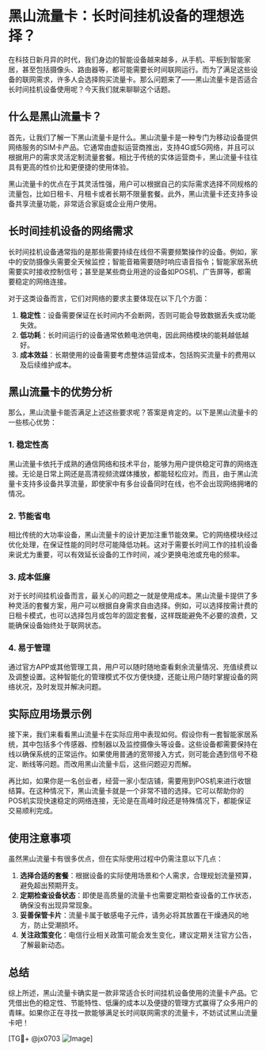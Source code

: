 # 黑山流量卡：长时间挂机设备的理想选择？

在科技日新月异的时代，我们身边的智能设备越来越多，从手机、平板到智能家居，甚至包括摄像头、路由器等，都可能需要长时间联网运行。而为了满足这些设备的联网需求，许多人会选择购买流量卡。那么问题来了——黑山流量卡是否适合长时间挂机设备使用呢？今天我们就来聊聊这个话题。

## 什么是黑山流量卡？

首先，让我们了解一下黑山流量卡是什么。黑山流量卡是一种专门为移动设备提供网络服务的SIM卡产品。它通常由虚拟运营商推出，支持4G或5G网络，并且可以根据用户的需求灵活定制流量套餐。相比于传统的实体运营商卡，黑山流量卡往往具有更高的性价比和更便捷的使用体验。

黑山流量卡的优点在于其灵活性强，用户可以根据自己的实际需求选择不同规格的流量包，比如日租卡、月租卡或者长期不限量套餐。此外，黑山流量卡还支持多设备共享流量功能，非常适合家庭或企业用户使用。

## 长时间挂机设备的网络需求

长时间挂机设备通常指的是那些需要持续在线但不需要频繁操作的设备。例如，家中的安防摄像头需要全天候监控；智能音箱需要随时响应语音指令；智能家居系统需要实时接收控制信号；甚至是某些商业用途的设备如POS机、广告屏等，都需要稳定的网络连接。

对于这类设备而言，它们对网络的要求主要体现在以下几个方面：

1. **稳定性**：设备需要保证在长时间内不会断网，否则可能会导致数据丢失或功能失效。
2. **低功耗**：长时间运行的设备通常依赖电池供电，因此网络模块的能耗越低越好。
3. **成本效益**：长期使用的设备需要考虑整体运营成本，包括购买流量卡的费用以及后续维护成本。

## 黑山流量卡的优势分析

那么，黑山流量卡能否满足上述这些要求呢？答案是肯定的。以下是黑山流量卡的一些核心优势：

### 1. 稳定性高

黑山流量卡依托于成熟的通信网络和技术平台，能够为用户提供稳定可靠的网络连接。无论是日常上网还是高清视频流媒体播放，都能轻松应对。而且，由于黑山流量卡支持多设备共享流量，即使家中有多台设备同时在线，也不会出现网络拥堵的情况。

### 2. 节能省电

相比传统的大功率设备，黑山流量卡的设计更加注重节能效果。它的网络模块经过优化处理，在保证性能的同时尽可能降低功耗。这对于需要长时间工作的挂机设备来说尤为重要，可以有效延长设备的工作时间，减少更换电池或充电的频率。

### 3. 成本低廉

对于长时间挂机设备而言，最关心的问题之一就是使用成本。黑山流量卡提供了多种灵活的套餐方案，用户可以根据自身需求自由选择。例如，可以选择按需计费的日租卡模式，也可以选择包月或包年的固定套餐，这样既能避免不必要的浪费，又能确保设备始终处于联网状态。

### 4. 易于管理

通过官方APP或其他管理工具，用户可以随时随地查看剩余流量情况、充值续费以及调整设置。这种智能化的管理模式不仅方便快捷，还能让用户随时掌握设备的网络状况，及时发现并解决问题。

## 实际应用场景示例

接下来，我们来看看黑山流量卡在实际应用中表现如何。假设你有一套智能家居系统，其中包括多个传感器、控制器以及监控摄像头等设备。这些设备都需要保持在线以确保系统的正常运作。如果使用普通的宽带接入方式，则可能会遇到信号不稳定、断线等问题。而改用黑山流量卡后，这些问题迎刃而解。

再比如，如果你是一名创业者，经营一家小型店铺，需要用到POS机来进行收银结算。在这种情况下，黑山流量卡就是一个非常不错的选择。它可以帮助你的POS机实现快速稳定的网络连接，无论是在高峰时段还是特殊情况下，都能保证交易顺利完成。

## 使用注意事项

虽然黑山流量卡有很多优点，但在实际使用过程中仍需注意以下几点：

1. **选择合适的套餐**：根据设备的实际使用场景和个人需求，合理规划流量预算，避免超出预期开支。
2. **定期检查设备状态**：即使是高质量的流量卡也需要定期检查设备的工作状态，确保没有出现异常现象。
3. **妥善保管卡片**：流量卡属于敏感电子元件，请务必将其放置在干燥通风的地方，防止受潮损坏。
4. **关注政策变化**：电信行业相关政策可能会发生变化，建议定期关注官方公告，了解最新动态。

## 总结

综上所述，黑山流量卡确实是一款非常适合长时间挂机设备使用的流量卡产品。它凭借出色的稳定性、节能特性、低廉的成本以及便捷的管理方式赢得了众多用户的青睐。如果你正在寻找一款能够满足长时间联网需求的流量卡，不妨试试黑山流量卡吧！

[TG💪+ @jx0703 ![Image](https://github.com/user-attachments/assets/dbca1d08-cadb-493c-b0ec-ad6f7a83f270)]